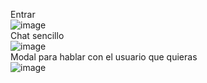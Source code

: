 Entrar <br>
![image](https://github.com/Gabimania/gabichat/assets/91051075/fd33d8ac-0b67-434f-8c44-377032875b72) <br>
Chat sencillo <br>
![image](https://github.com/Gabimania/gabichat/assets/91051075/ab686bcf-f528-45e6-b47b-d827eb3db046) <br>
Modal para hablar con el usuario que quieras <br>
![image](https://github.com/Gabimania/gabichat/assets/91051075/6df3304e-4117-4aa4-82a8-5323210a0e3d) <br>


